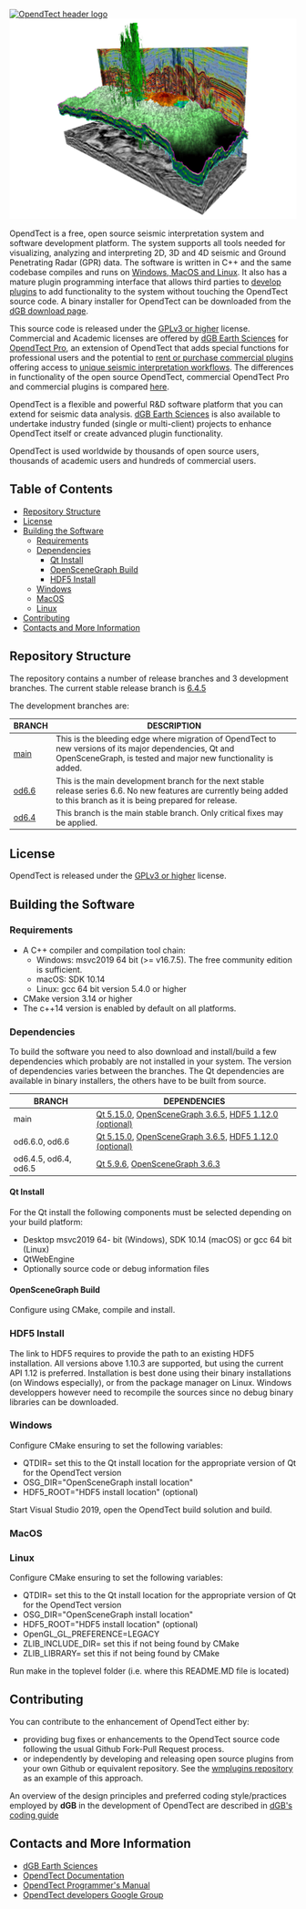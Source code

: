 [![OpendTect header logo][header-img]](https://dgbes.com/index.php/software#free)
[![Example][example-img]]()

OpendTect is a free, open source seismic interpretation system and software development platform. The system supports all tools needed for visualizing, analyzing and interpreting 2D, 3D and 4D seismic and Ground Penetrating Radar (GPR) data. The software is written in C++ and the same codebase compiles and runs on [Windows, MacOS and Linux](https://dgbes.com/index.php/software/supported-platforms). It also has a mature plugin programming interface that allows third parties to [develop plugins](https://dgbes.com/index.php/services/research-development#develop-your-own-plugins) to add functionality to the system without touching the OpendTect source code. A binary installer for OpendTect can be downloaded from the [dGB download page](https://dgbes.com/index.php/download).

This source code is released under the [GPLv3 or higher](http://www.gnu.org/copyleft/gpl.html) license. Commercial and Academic licenses are offered by [dGB Earth Sciences](https://dgbes.com) for [OpendTect Pro](https://dgbes.com/index.php/software#commercial), an extension of OpendTect that adds special functions for professional users and the potential to [rent or purchase commercial plugins](https://prostore.dgbes.com/) offering access to [unique seismic interpretation workflows](https://dgbes.com/index.php/software/plugins). The differences in functionality of the open source OpendTect, commercial OpendTect Pro and commercial plugins is compared [here](https://dgbes.com/index.php/software/supported-functionality).

OpendTect is a flexible and powerful R&D software platform that you can extend for seismic data analysis. [dGB Earth Sciences](https://dgbes.com/index.php/services/research-development) is also available to undertake industry funded (single or multi-client) projects to enhance OpendTect itself or create advanced plugin functionality. 

OpendTect is used worldwide by thousands of open source users, thousands of academic users and hundreds of commercial users.
## Table of Contents

- [Repository Structure](#repository-structure)
- [License](#license)
- [Building the Software](#building-the-software)
	- [Requirements](#requirements)
	- [Dependencies](#dependencies)
		- [Qt Install](#qt-install)
		- [OpenSceneGraph Build](#openscenegraph-build)
		- [HDF5 Install](#hdf5-install)
 	- [Windows](#windows)
 	- [MacOS](#macos)
 	- [Linux](#linux)
- [Contributing](#contributing)
- [Contacts and More Information](#contacts-and-more-information)

## Repository Structure
The repository contains a number of release branches and 3 development branches. The current stable release branch is [6.4.5](https://github.com/OpendTect/OpendTect/tree/od6.4.5)

The development branches are:

| BRANCH | DESCRIPTION |
| -------------| ----------------- |
| [main](https://github.com/OpendTect/OpendTect/tree/main) | This is the bleeding edge where migration of OpendTect to new versions of its major dependencies, Qt and OpenSceneGraph, is tested and major new functionality is added.  |
| [od6.6](https://github.com/OpendTect/OpendTect/tree/od6.6)  | This is the main development branch for the next stable release series 6.6. No new features are currently being added to this branch as it is being prepared for release. |
| [od6.4](https://github.com/OpendTect/OpendTect/tree/od6.4)  |  This branch is the main stable branch. Only critical fixes may be applied.  |

## License
OpendTect is released under the [GPLv3 or higher](http://www.gnu.org/copyleft/gpl.html) license.

## Building the Software
### Requirements

- A C++ compiler and compilation tool chain:
	- Windows: msvc2019 64 bit (>= v16.7.5). The free community edition is sufficient.
	- macOS: SDK 10.14
	- Linux: gcc 64 bit version 5.4.0 or higher
- CMake version 3.14 or higher
- The c++14 version is enabled by default on all platforms.

### Dependencies
To build the software you need to also download and install/build a few dependencies which probably are not installed in your system. The version of dependencies varies between the branches. The Qt dependencies are available in binary installers, the others have to be built from source.

| BRANCH | DEPENDENCIES |
| -------------| ----------------- |
| main | [Qt 5.15.0](http://download.qt.io/archive/qt/5.15/5.15.0/), [OpenSceneGraph 3.6.5](https://github.com/openscenegraph/OpenSceneGraph/archive/OpenSceneGraph-3.6.5.tar.gz), [HDF5 1.12.0 (optional)](https://www.hdfgroup.org/downloads/hdf5) |
| od6.6.0, od6.6 | [Qt 5.15.0](http://download.qt.io/archive/qt/5.15/5.15.0/), [OpenSceneGraph 3.6.5](https://github.com/openscenegraph/OpenSceneGraph/archive/OpenSceneGraph-3.6.5.tar.gz), [HDF5 1.12.0 (optional)](https://www.hdfgroup.org/downloads/hdf5) |
| od6.4.5, od6.4, od6.5 | [Qt 5.9.6](http://download.qt.io/archive/qt/5.9/5.9.6/), [OpenSceneGraph 3.6.3](https://github.com/openscenegraph/OpenSceneGraph/archive/OpenSceneGraph-3.6.3.tar.gz) |

#### Qt Install
For the Qt install the following components must be selected depending on your build platform:

-  Desktop msvc2019 64- bit (Windows), SDK 10.14 (macOS) or gcc 64 bit (Linux) 
-  QtWebEngine
-  Optionally source code or debug information files

#### OpenSceneGraph Build
Configure using CMake, compile and install. 

### HDF5 Install
The link to HDF5 requires to provide the path to an existing HDF5 installation. All versions above 1.10.3 are supported, but using the current API 1.12 is preferred. Installation is best done using their binary installations (on Windows especially), or from the package manager on Linux. Windows developpers however need to recompile the sources since no debug binary libraries can be downloaded.

### Windows
Configure CMake ensuring to set the following variables:

- QTDIR= set this to the Qt install location for the appropriate version of Qt for the OpendTect version
- OSG_DIR="OpenSceneGraph install location"
- HDF5_ROOT="HDF5 install location" (optional)

Start Visual Studio 2019, open the OpendTect build solution and build.

### MacOS
### Linux
Configure CMake ensuring to set the following variables:

- QTDIR= set this to the Qt install location for the appropriate version of Qt for the OpendTect version
- OSG_DIR="OpenSceneGraph install location"
- HDF5_ROOT="HDF5 install location" (optional)
- OpenGL\_GL\_PREFERENCE=LEGACY 
- ZLIB\_INCLUDE\_DIR=  set this if not being found by CMake
- ZLIB\_LIBRARY= set this if not being found by CMake

Run make in the toplevel folder (i.e. where this README.MD file is located)

## Contributing
[//]: # (PROBABLY WANT TO EXPAND THIS WITH GUIDANCE ON WHAT TYPE OF CONTRIBUTIONS WILL BE WELCOME AND WHERE  IN THE CODEBASE)
You can contribute to the enhancement of OpendTect either by:

- providing bug fixes or enhancements to the OpendTect source code following the usual Github Fork-Pull Request process. 
- or independently by developing and releasing open source plugins from your own Github or equivalent repository. See the [wmplugins repository](https://github.com/waynegm/OpendTect-Plugins) as an example of this approach.

An overview of the design principles and preferred coding style/practices employed by **dGB** in the development of OpendTect are described in [dGB's coding guide](http://doc.opendtect.org/6.6.0/doc/Programmer/Default.htm#6_principles_and_best_practices_in_opendtect_coding.htm)

## Contacts and More Information

- [dGB Earth Sciences](https://dgbes.com/index.php/contact)
- [OpendTect Documentation](https://dgbes.com/index.php/support#documentation)
- [OpendTect Programmer's Manual](http://doc.opendtect.org/6.6.0/doc/Programmer/Default.htm)
- [OpendTect developers Google Group](https://dgbes.com/index.php/support/faq-developers-google-group)

[header-img]: doc/pics/opendtect_header.png
[example-img]: doc/pics/supported-functionality.jpg
